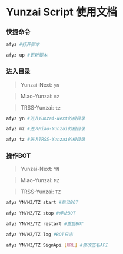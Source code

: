 # Yunzai Script 使用文档

### 快捷命令
```bash
afyz #打开脚本
```
```bash
afyz up #更新脚本
```
### 进入目录
> Yunzai-Next: `yn`

> Miao-Yunzai: `mz`

> TRSS-Yunzai: `tz`

```bash
afyz yn #进入Yunzai-Next的根目录
```

```bash
afyz mz #进入Miao-Yunzai的根目录
```

```bash
afyz tz #进入TRSS-Yunzai的根目录
```

### 操作BOT

> Yunzai-Next: `YN`

> Miao-Yunzai: `MZ`

> TRSS-Yunzai: `TZ`

```bash
afyz YN/MZ/TZ start #启动BOT
```

```bash
afyz YN/MZ/TZ stop #停止BOT
```

```bash
afyz YN/MZ/TZ restart #重启BOT
```

```bash
afyz YN/MZ/TZ log #BOT日志
```

```bash
afyz YN/MZ/TZ SignApi [URL] #修改签名API
```

